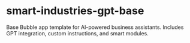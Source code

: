 # smart-industries-gpt-base
Base Bubble app template for AI-powered business assistants. Includes GPT integration, custom instructions, and smart modules.
